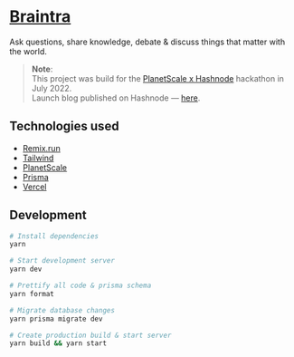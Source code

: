 # [Braintra](https://braintra.vercel.app)

Ask questions, share knowledge, debate & discuss things that matter with the world.

> **Note**:
> <br />
> This project was build for the [PlanetScale x Hashnode](https://townhall.hashnode.com/planetscale-hackathon) hackathon in July 2022.
> <br />
> Launch blog published on Hashnode — [here](https://namanvyas.hashnode.dev/introducing-braintra-a-beautiful-qna-platform).

## Technologies used

- [Remix.run](https://remix.run)
- [Tailwind](https://tailwindcss.com)
- [PlanetScale](https://planetscale.com)
- [Prisma](https://prisma.io)
- [Vercel](https://vercel.com)

## Development

```bash
# Install dependencies
yarn

# Start development server
yarn dev

# Prettify all code & prisma schema
yarn format

# Migrate database changes
yarn prisma migrate dev

# Create production build & start server
yarn build && yarn start
```
